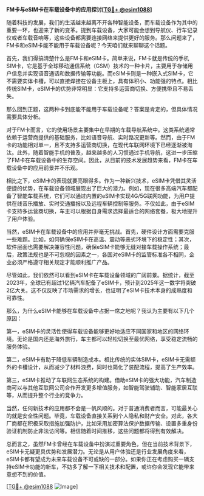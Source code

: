**FM卡与eSIM卡在车载设备中的应用探讨[[TG💪+ @esim1088](https://t.me/s/esim1088)]**

随着科技的发展，我们的生活越来越离不开各种智能设备，而车载设备作为其中的重要一环，也迎来了新的变革。提到车载设备，大家可能会想到导航仪、行车记录仪或者车载音响等，这些设备都需要连接网络来提供更好的服务。那么问题来了，FM卡和eSIM卡能不能用于车载设备呢？今天咱们就来聊聊这个话题。

首先，我们得搞清楚什么是FM卡和eSIM卡。简单来说，FM卡就是传统的手机SIM卡，它是基于全球移动通信系统（GSM）技术的一种卡片，主要用于存储用户信息并实现语音通话和数据传输等功能。而eSIM卡则是一种嵌入式SIM卡，它不需要实体卡槽，可以直接焊接在设备主板上，具有体积小、功能强的特点。相比传统SIM卡，eSIM卡的优势非常明显：它支持多运营商切换、方便携带且不易丢失。

那么回到正题，这两种卡到底能不能用于车载设备呢？答案是肯定的，但具体情况需要具体分析。

对于FM卡而言，它的使用场景主要集中在早期的车载导航系统中。这类系统通常依赖于运营商提供的基础服务，比如语音导航、实时路况更新等。然而，由于FM卡的功能相对单一，且不支持多运营商切换，在现代车联网环境下已经逐渐被淘汰。此外，随着智能手机的普及，越来越多的人习惯通过手机导航，这进一步压缩了FM卡在车载设备中的生存空间。因此，从目前的技术发展趋势来看，FM卡在车载设备中的应用前景并不乐观。

相比之下，eSIM卡的表现就要亮眼得多。作为一种新兴技术，eSIM卡凭借其灵活便捷的优势，在车载设备领域展现出了巨大的潜力。例如，现在很多高端汽车都配备了智能车载系统，它们可以通过内置的eSIM卡实现4G/5G联网功能，为用户提供在线音乐播放、实时交通播报以及远程车辆控制等服务。不仅如此，由于eSIM卡支持多运营商切换，车主可以根据自身需求选择最适合的网络套餐，极大地提升了用户体验。

当然，eSIM卡在车载设备中的应用并非毫无挑战。首先，硬件设计方面需要克服一些难题。比如，如何确保eSIM卡在高温、震动等恶劣环境下的稳定性；其次，软件层面也需要解决兼容性问题，确保eSIM卡能够无缝对接车载操作系统；最后，政策法规也是不可忽视的因素之一，各国对eSIM卡的监管标准各不相同，企业必须严格遵守相关规定才能顺利推广产品。

尽管如此，我们依然可以看到eSIM卡在车载设备领域的广阔前景。据统计，截至2023年，全球已有超过1亿辆汽车配备了eSIM卡，预计到2025年这一数字将突破2亿大关。这不仅反映了市场需求的增长，也证明了eSIM卡技术本身的成熟度和可靠性。

那么，为什么eSIM卡能够在车载设备中占据一席之地呢？我认为主要有以下几个原因：

第一，eSIM卡的灵活性使得车载设备能够更好地适应不同国家和地区的网络环境。无论是国内还是海外旅行，车主都可以轻松切换至最优网络，享受稳定流畅的服务体验。

第二，eSIM卡有助于降低车辆制造成本。相比传统的实体SIM卡，eSIM卡无需额外的卡槽设计，从而减少了材料浪费，同时也简化了装配流程，提高了生产效率。

第三，eSIM卡推动了车联网生态系统的构建。借助eSIM卡的强大功能，汽车制造商可以与其他互联网公司合作开发更多增值服务，如智能驾驶辅助、智能家居互联等，从而提升整个行业的竞争力。

当然，任何新技术的应用都不会是一帆风顺的。对于普通消费者而言，可能最关心的就是安全性问题。毕竟，车载设备直接关系到个人隐私和财产安全。对此，各大厂商都在积极采取措施加强防护，比如采用加密算法保护数据传输、设置多重身份验证机制防止非法访问等。相信随着时间推移，这些问题都将得到有效解决。

总而言之，虽然FM卡曾经在车载设备中扮演过重要角色，但在当前技术背景下，eSIM卡无疑更具优势和发展潜力。无论是从用户体验还是行业发展角度来看，eSIM卡都有望成为未来车载设备不可或缺的一部分。如果你正在考虑购买一辆支持eSIM卡功能的新车，不妨多了解一下相关技术和配置，或许你会发现它能带来意想不到的价值。

[[TG💪+ @esim1088](https://t.me/s/esim1088) ![Image](https://i.postimg.cc/4NQfJmqS/Snipaste-2025-05-13-00-14-12.png)]